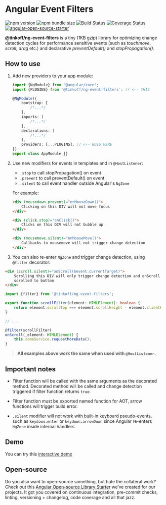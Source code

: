 # Angular Event Filters

[![npm version](https://img.shields.io/npm/v/@tinkoff/ng-event-filters.svg)](https://npmjs.com/package/@tinkoff/ng-event-filters)
[![npm bundle size](https://img.shields.io/bundlephobia/minzip/@tinkoff/ng-event-filters)](https://bundlephobia.com/result?p=@tinkoff/ng-event-filters)
[![Build Status](https://travis-ci.com/TinkoffCreditSystems/ng-event-filters.svg?branch=master)](https://travis-ci.com/TinkoffCreditSystems/ng-event-filters)
[![Coverage Status](https://coveralls.io/repos/github/TinkoffCreditSystems/ng-event-filters/badge.svg?branch=master)](https://coveralls.io/github/TinkoffCreditSystems/ng-event-filters?branch=master)
[![angular-open-source-starter](https://img.shields.io/badge/made%20with-angular--open--source--starter-d81676?logo=angular)](https://github.com/TinkoffCreditSystems/angular-open-source-starter)

**@tinkoff/ng-event-filters** is a tiny (1KB gzip) library for
optimizing change detection cycles for performance sensitive events
(such as _touchmove_, _scroll_, _drag_ etc.) and declarative
_preventDefault()_ and _stopPropagation()_.

## How to use

1. Add new providers to your app module:

    ```typescript
    import {NgModule} from '@angular/core';
    import {PLUGINS} from '@tinkoff/ng-event-filters'; // <-- THIS

    @NgModule({
        bootstrap: [
            /*...*/
        ],
        imports: [
            /*...*/
        ],
        declarations: [
            /*...*/
        ],
        providers: [...PLUGINS], // <-- GOES HERE
    })
    export class AppModule {}
    ```

2. Use new modifiers for events in templates and in `@HostListener`:

    - `.stop` to call stopPropagation() on event
    - `.prevent` to call preventDefault() on event
    - `.silent` to call event handler outside Angular's `NgZone`

    For example:

    ```html
    <div (mousedown.prevent)="onMouseDown()">
        Clicking on this DIV will not move focus
    </div>
    ```

    ```html
    <div (click.stop)="onClick()">
        Clicks on this DIV will not bubble up
    </div>
    ```

    ```html
    <div (mousemove.silent)="onMouseMove()">
        Callbacks to mousemove will not trigger change detection
    </div>
    ```

3. You can also re-enter `NgZone` and trigger change detection, using `@filter` decorator:

```html
<div (scroll.silent)="onScroll($event.currentTarget)">
    Scrolling this DIV will only trigger change detection and onScroll callback if it is
    scrolled to bottom
</div>
```

```typescript
import {filter} from '@tinkoff/ng-event-filters';

export function scrollFilter(element: HTMLElement): boolean {
    return element.scrollTop === element.scrollHeight - element.clientHeight;
}

// ...

@filter(scrollFilter)
onScroll(_element: HTMLElement) {
    this.someService.requestMoreData();
}
```

> **All examples above work the same when used with `@HostListener`.**

## Important notes

-   Filter function will be called with the same arguments as the
    decorated method. Decorated method will be called and change detection
    triggered if filter function returns `true`.

-   Filter function must be exported named function for AOT, arrow
    functions will trigger build error.

-   `.silent` modifier will not work with built-in keyboard pseudo-events,
    such as `keydown.enter` or `keydown.arrowDown` since Angular re-enters `NgZone`
    inside internal handlers.

## Demo

You can try this [interactive demo](https://stackblitz.com/github/TinkoffCreditSystems/ng-event-filters/tree/master/projects/demo)

## Open-source

Do you also want to open-source something, but hate the collateral work?
Check out this [Angular Open-source Library Starter](https://github.com/TinkoffCreditSystems/angular-open-source-starter)
we’ve created for our projects. It got you covered on continuous integration,
pre-commit checks, linting, versioning + changelog, code coverage and all that jazz.
